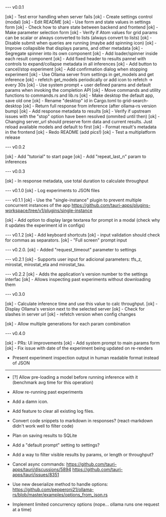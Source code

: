 --- v0.0.1

[ok] - Test error handling when server fails
[ok] - Create settings control (modal)
[ok] - Edit README
[ok] - Use form and state values in settings form
[ok] - Check how to share state between backend and frontend
[ok] - Make parameter selection form
[ok] - Verify if Atom values for grid params can be scalar or always converted to lists (always convert to lists)
[ok] - Disable submit when queries are running (maybe add spinning icon)
[ok] - Improve collapsible that displays params, and other metadata
[ok] - Segregate spinner into its own component
[ok] - Add loader/spinner inside each result component
[ok] - Add fixed header to results pannel with controls to expand/collapse metadata in all inferences
[ok] - Add button to cancel/stop experiment
[ok] - Add confirmation dialog when stopping experiment
[ok] - Use Ollama server from settings in get_models and get inference
[ok] - refetch get_models periodically or add icon to refetch -> every 30s
[ok] - Use system prompt + user defined params and default params when invoking the completion API
[ok] - Move commands and utility functions to commands.rs and lib.rs
[ok] - Make desktop the default app, save old one
[ok] - Rename "desktop" id in Cargo.toml to grid-search-desktop
[ok] - Return full response from inference (after ollama-rs version bump)
[ok] - Add response metadata to results
[ok] - Verify if upstream issues with the "stop" option have been resolved (ommited until then)
[ok] - Changing server_url should preserve form data and current results. Just reload available models and default to first
[ok] - Format result's metadata in the frontend
[ok] - Redo README (add pics!)
[ok] - Test a multiplatform release

--- v0.0.2

[ok] - Add "tutorial" to start page
[ok] - Add "repeat_last_n" param to inferences

--- v0.0.3

[ok] - In response metadata, use total duration to calculate throughput

--- v0.1.0
[ok] - Log experiments to JSON files

--- v0.1.1
[ok] - Use the "single-instance" plugin to prevent multiple concurrent instances of the app
https://github.com/tauri-apps/plugins-workspace/tree/v1/plugins/single-instance

[ok] - Add option to display large textarea for prompt in a modal (check why it updates the experiment id in configs)

--- v0.1.2
[ok] - Add keyboard shortcuts
[ok] - input validation should check for commas as separators.
[ok] - "Full screen" prompt input

--- v0.2.0.
[ok] - Added "request_timeout" parameter to settings

--- v0.2.1
[ok] - Supports user input for adicional parameters: tfs_z, mirostat, mirostat_eta and mirostat_tau.

--- v0.2.2
[ok] - Adds the application's version number to the settings interfac
[ok] - Allows inspecting past experiments without downloading them

--- v0.3.0

[ok] - Calculate inference time and use this value to calc throughput.
[ok] - Display Ollama's version next to the selected server
[ok] - Check for slashes in server url
[ok] - refetch version when config changes

[ok] - Allow multiple generations for each param combination


--- v0.4.0

[ok] - PRs: UI improvements
[ok] - Add system prompt to main params form
[ok] - Fix issue with date of the experiment being updated on re-renders
- Present experiment inspection output in human readable format instead of JSON


---

- [?] Allow pre-loading a model before running inference with it (benchmark avg time for this operation)
- Allow re-running past experiments

- Add a damn icon.
- Add feature to clear all existing log files.

- Convert code snippets to markdown in responses? (react-markdown didn't work well to filter code)
- Plan on saving results to SQLite
- Add a "default prompt" setting to settings?

- Add a way to filter visible results by params, or length or throughput?

- Cancel async commands:
  https://github.com/tauri-apps/tauri/discussions/5894
  https://github.com/tauri-apps/tauri/issues/8351

- Use new deserialize method to handle options:
  https://github.com/pepperoni21/ollama-rs/blob/master/examples/options_from_json.rs

- Implement limited concurrency options (nope... ollama runs one request at a time)
